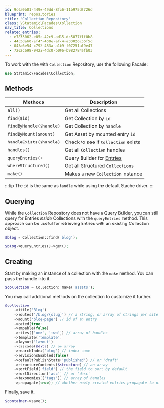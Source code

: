 ```yaml
---
id: 9c6a0b01-449e-49dd-8fa6-11b975d2726d
blueprint: repositories
title: 'Collection Repository'
class: \Statamic\Facades\Collection
nav_title: Collections
related_entries:
  - e7833062-e05c-42c9-ad35-dc5077f1f0b8
  - 44c3da60-ef47-408e-afc4-a33026c86f5d
  - 045a6e54-c792-483a-a109-f07251a79e47
  - 7202c698-942a-4dc0-b006-b982784efb03
---
```

To work with the with `Collection` Repository, use the following Facade:

```php
use Statamic\Facades\Collection;
```

## Methods

| Methods | Description |
| ------- | ----------- |
| `all()` | Get all Collections |
| `find($id)` | Get Collection by `id` |
| `findByHandle($handle)` | Get Collection by `handle` |
| `findByMount($mount)` | Get Asset by mounted entry `id` |
| `handleExists($handle)` | Check to see if `Collection` exists |
| `handles()` | Get all `Collection` handles |
| `queryEntries()` | Query Builder for [Entries](#entries) |
| `whereStructured()` | Get all Structured `Collections` |
| `make()` | Makes a new `Collection` instance |

:::tip
The `id` is the same as `handle` while using the default Stache driver.
:::

## Querying

While the `Collection` Repository does not have a Query Builder, you can still query for Entries _inside_ Collections with the `queryEntries` method. This approach can be useful for retrieving Entries with an existing Collection object.

```php
$blog = Collection::find('blog');

$blog->queryEntries()->get();
```

## Creating

Start by making an instance of a collection with the `make` method. You can pass the handle into it.

```php
$collection = Collection::make('assets');
```

You may call additional methods on the collection to customize it further.

```php
$collection
    ->title('Blog')
    ->routes('/blog/{slug}') // a string, or array of strings per site
    ->mount('blog-page') // id of an entry
    ->dated(true)
    ->ampable(false)
    ->sites(['one', 'two']) // array of handles
    ->template('template')
    ->layout('layout')
    ->cascade($data) // an array
    ->searchIndex('blog') // index name
    ->revisionsEnabled(false)
    ->defaultPublishState('published') // or 'draft'
    ->structureContents($structure) // an array
    ->sortField('field') // the field to sort by default
    ->sortDirection('asc') // or 'desc'
    ->taxonomies(['tags']) // array of handles
    ->propagate(true); // whether newly created entries propagate to other sites
```

Finally, save it.

```php
$container->save();
```

